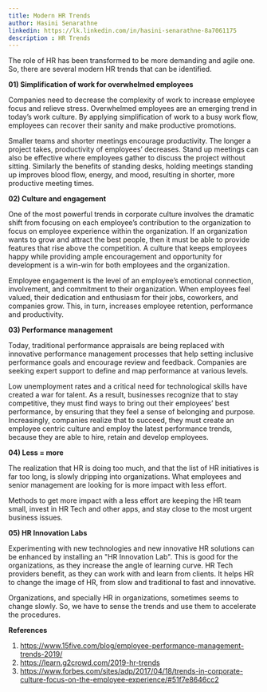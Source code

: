 ```yaml
---
title: Modern HR Trends
author: Hasini Senarathne
linkedin: https://lk.linkedin.com/in/hasini-senarathne-8a7061175
description : HR Trends
---
```


The role of HR has been transformed to be more demanding and agile one. So, there are several modern HR trends that can be identified. 

**01) Simplification of work for overwhelmed employees**

Companies need to decrease the complexity of work to increase employee focus and relieve stress. Overwhelmed employees are an emerging trend in today’s work culture. By applying simplification of work to a busy work flow, employees can recover their sanity and make productive promotions. 

Smaller teams and shorter meetings encourage productivity. The longer a project takes, productivity of employees’ decreases. Stand up meetings can also be effective where employees gather to discuss the project without sitting. Similarly the benefits of standing desks, holding meetings standing up improves blood flow, energy, and mood, resulting in shorter, more productive meeting times. 

**02) Culture and engagement**

One of the most powerful trends in corporate culture involves the dramatic shift from focusing on each employee’s contribution to the organization to focus on employee experience within the organization. If an organization wants to grow and attract the best people, then it must be able to provide features that rise above the competition. A culture that keeps employees happy while providing ample encouragement and opportunity for development is a win-win for both employees and the organization.  

Employee engagement is the level of an employee’s emotional connection, involvement, and commitment to their organization. When employees feel valued, their dedication and enthusiasm for their jobs, coworkers, and companies grow. This, in turn, increases employee retention, performance and productivity. 

**03) Performance management**

Today, traditional performance appraisals are being replaced with innovative performance management processes that help setting inclusive performance goals and encourage review and feedback. Companies are seeking expert support to define and map performance at various levels. 

Low unemployment rates and a critical need for technological skills have created a war for talent. As a result, businesses recognize that to stay competitive, they must find ways to bring out their employees’ best performance, by ensuring that they feel a sense of belonging and purpose. Increasingly, companies realize that to succeed, they must create an employee centric culture and employ the latest performance trends, because they are able to hire, retain and develop employees.  

**04) Less = more**

The realization that HR is doing too much, and that the list of HR initiatives is far too long, is slowly dripping into organizations. What employees and senior management are looking for is more impact with less effort. 

Methods to get more impact with a less effort are keeping the HR team small, invest in HR Tech and other apps, and stay close to the most urgent business issues. 

**05) HR Innovation Labs**

Experimenting with new technologies and new innovative HR solutions can be enhanced by installing an "HR Innovation Lab". This is good for the organizations, as they increase the angle of learning curve. HR Tech providers benefit, as they can work with and learn from clients. It helps HR to change the image of HR, from slow and traditional to fast and innovative.

Organizations, and specially HR in organizations, sometimes seems to change slowly. So, we have to sense the trends and use them to accelerate the procedures. 

**References**

1. https://www.15five.com/blog/employee-performance-management-trends-2019/
2. https://learn.g2crowd.com/2019-hr-trends
3. https://www.forbes.com/sites/adp/2017/04/18/trends-in-corporate-culture-focus-on-the-employee-experience/#51f7e8646cc2


